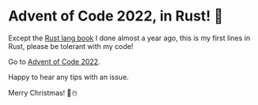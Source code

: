 # Advent of Code 2022, in Rust! 🦀

Except the [Rust lang book](https://doc.rust-lang.org/book/) I done almost a year ago, this is my first lines in Rust, please be tolerant with my code!

Go to [Advent of Code 2022](https://adventofcode.com/2022).

Happy to hear any tips with an issue.

Merry Christmas! 🎅☃️

